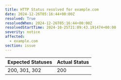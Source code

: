 ```yaml
---
title: HTTP Status resolved for example.com
date: 2024-12-26T05:16:44+00:00Z
resolved: True
resolvedWhen: 2024-12-26T05:16:44+00:00Z
resolvedStartTime: 2024-10-25T21:09:43.191474+00:00
severity: notice
affected:
  - example.com
section: issue
---
```


| Expected Statuses | Actual Status  |
|-------------------|----------------|
| 200, 301, 302 | 200 |

